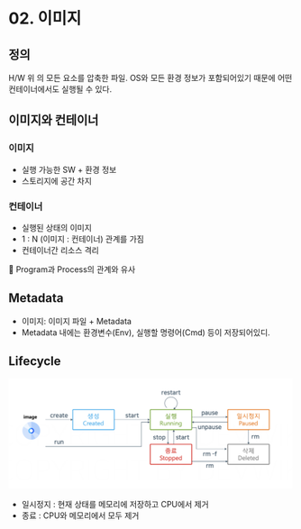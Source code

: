 # 02. 이미지
## 정의
H/W 위 의 모든 요소를 압축한 파일. OS와 모든 환경 정보가 포함되어있기 때문에 어떤 컨테이너에서도 실행될 수 있다.

## 이미지와 컨테이너
### 이미지 
- 실행 가능한 SW + 환경 정보
- 스토리지에 공간 차지
### 컨테이너
- 실행된 상태의 이미지
- 1 : N (이미지 : 컨테이너) 관계를 가짐
- 컨테이너간 리소스 격리

📌 Program과 Process의 관계와 유사
## Metadata
- 이미지: 이미지 파일 + Metadata
- Metadata 내에는 환경변수(Env), 실행할 명령어(Cmd) 등이 저장되어있디.

## Lifecycle

![Alt text](<images/스크린샷 2024-05-10 17.13.28.png>)

- 일시정지 : 현재 상태를 메모리에 저장하고 CPU에서 제거
- 종료 : CPU와 메모리에서 모두 제거